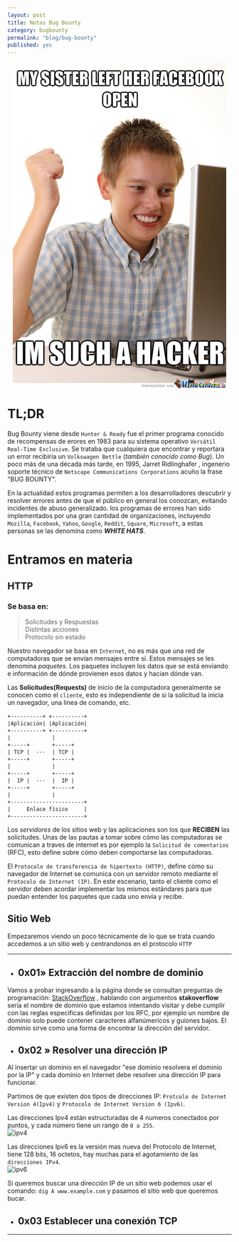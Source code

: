 ```yaml
---
layout: post
title: Notas Bug Bounty
category: bugbounty
permalink: "blog/bug-bounty"
published: yes
---
```


<img class="differentSize40" src="/assets/img/fb.png" alt="antsBUGBOUNTY" style="margin:auto; display:block;">

# TL;DR

Bug Bounty viene desde `Hunter & Ready` fue el primer programa conocido de recompensas de erores en 1983 para su sistema operativo `Versátil Real-Time Exclusive`. Se trataba que cualquiera que encontrar y reportara un error recibiría un `Volkswagen Bettle` (_también conocido como Bug_). Un poco más de una década más tarde, en 1995, Jarret Ridlinghafer , ingenerio soporte técnico de `Netscape Communications Corporations` acuño la frase "BUG BOUNTY".


En la actualidad estos programas permiten a los desarrolladores descubrir y resolver errores antes de que el público en general los conozcan, evitando incidentes de abuso generalizado. los programas de errores han sido implementados por una gran cantidad de organizaciones, incluyendo `Mozilla`, `Facebook`, `Yahoo`, `Google`, `Reddit`, `Square`, `Microsoft`, a estas personas se las denomina como _**WHITE HATS**_.

# Entramos en materia 



## HTTP
### Se basa en:

> Solicitudes y Respuestas<br>
> Distintas acciones<br>
> Protocolo sin estado

Nuestro navegador se basa en `Internet`, no es más que una red de computadoras que se envían mensajes entre sí. Estos mensajes se les denomina _paquetes_. Los paquetes incluyen los datos que se está enviando e información de dónde provienen esos datos y hacian dónde van.

Las **Solicitudes(Requests)** de inicio de la computadora generalmente se conocen como el `cliente`, esto es independiente de si la solicitud la inicia un navegador, una linea de comando, etc.
```
+----------+ +----------+
|Aplicación| |Aplicación|
+----------+ +----------+
|             |
+-----+       +-----+
| TCP |  ···  | TCP |
+-----+       +-----+
|             |
+-----+       +-----+
|  IP |  ···  |  IP |
+-----+       +-----+
|             |
+-----------------------+
|     Enlace físico     |
+-----------------------+
```


Los _servidores_ de los sitios web y las aplicaciones son los que **RECIBEN** las solicitudes. Unas de las pautas a tomar  sobre cómo las computadoras se comunican a traves de internet es por ejemplo la `Solicitud de comentarios` (RFC), esto define sobre cómo deben comportarse las computadoras.

El `Protocolo de transferencia de hipertexto (HTTP)`, define cómo su navegador de Internet se comunica con un servidor remoto mediante el `Protocolo de Internet (IP)`. En este escenario, tanto el cliente como el servidor deben acordar implementar los mismos estándares para que puedan entender los paquetes que cada uno envía y recibe.

## Sitio Web 

Empezaremos viendo un poco técnicamente de lo que se trata cuando accedemos a un sitio web y centrandonos en el protocolo `HTTP`

---
* ## **0x01»** Extracción del nombre de dominio

Vamos a probar ingresando a la página donde se consultan preguntas de programación: [StackOverflow](https://stackoverflow.com)  , hablando con argumentos **stakoverflow** seria el nombre de dominio que estamos intentando visitar y debe cumplir con las reglas específicas definidas por los RFC, por ejemplo un nombre de dominio solo puede contener caracteres alfanúmericos y guiones bajos.
El dominio sirve como una forma de encontrar la dirección del servidor.

* ## **0x02 »** Resolver una dirección IP

Al insertar un dominio en el navegador "ese dominio resolvera el dominio por la IP" y cada dominio en Internet debe resolver una dirección IP para funcionar.

Partimos de que existen dos tipos de direcciones IP: `Protcolo de Internet Version 4(Ipv4)` y `Protocolo de Internet Version 6 (Ipv6)`. 

Las direcciones Ipv4 están estructuradas de 4 numeros conectados por puntos, y cada número tiene un rango de `0 a 255`.
<img class="differentSize40" src="https://i.ytimg.com/vi/izJEQ1b6WM0/maxresdefault.jpg" alt="ipv4" style="margin:auto; display:block;">

Las direcciones Ipv6 es la versión mas nueva del Protocolo de Internet, tiene 128 bits, 16 octetos, hay muchas para el agotamiento de las `direcciones IPv4`.
<img class="differentSize40" src="https://i.ytimg.com/vi/FsieCcOSWn0/maxresdefault.jpg" alt="ipv6" style="margin:auto; display:block;">

Si queremos buscar una dirección IP de un sitio web podemos usar el comando: `dig A www.example.com`  y pasamos el sitio web que queremos bucar.

* ## **0x03** Establecer una conexión TCP








---














